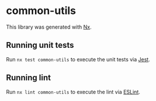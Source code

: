 # common-utils

This library was generated with [Nx](https://nx.dev).

## Running unit tests

Run `nx test common-utils` to execute the unit tests via [Jest](https://jestjs.io).

## Running lint

Run `nx lint common-utils` to execute the lint via [ESLint](https://eslint.org/).
